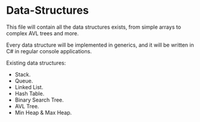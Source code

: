 # Data-Structures
This file will contain all the data structures exists, from simple arrays to complex AVL trees and more.

Every data structure will be implemented in generics, and it will be written in C# in regular console applications.

Existing data structures:

 - Stack.
 - Queue.
 - Linked List.
 - Hash Table.
 - Binary Search Tree.
 - AVL Tree.
 - Min Heap & Max Heap.